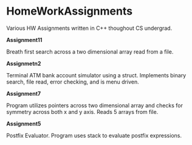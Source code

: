 # HomeWorkAssignments
Various HW Assignments written in C++ thoughout CS undergrad.

**Assignment11**

Breath first search across a two dimensional array read from a file.

**Assignmetn2**

Terminal ATM bank account simulator using a struct.
Implements binary search, file read, error checking,
and is menu driven.

**Assignment7**

Program utilizes pointers across two dimensional array and checks 
for symmetry across both x and y axis. Reads 5 arrays from file.

**Assignment5**

Postfix Evaluator. Program uses stack to evaluate postfix expressions.
